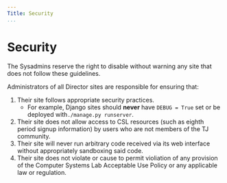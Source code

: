 ```yaml
---
Title: Security
...
```


# Security

The Sysadmins reserve the right to disable without warning any site that does not follow these guidelines.

Administrators of all Director sites are responsible for ensuring that:

1. Their site follows appropriate security practices.
    - For example, Django sites should **never** have `DEBUG = True` set or be deployed with`./manage.py runserver`.
2. Their site does not allow access to CSL resources (such as eighth period signup information) by users who are not members of the TJ community.
3. Their site will never run arbitrary code received via its web interface without appropriately sandboxing said code.
4. Their site does not violate or cause to permit violiation of any provision of the Computer Systems Lab Acceptable Use Policy or any applicable law or regulation.
